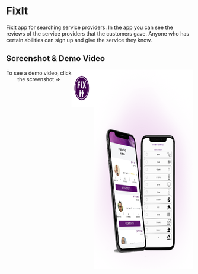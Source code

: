 # FixIt

FixIt app for searching service providers.
In the app you can see the reviews of the service providers that the customers gave.
Anyone who has certain abilities can sign up and give the service they know.


Screenshot & Demo Video
-----------------------
<div style="text-align: center;justify-content: center;display: flex;flex-direction:col;">
  To see a demo video, click the screenshot =>
  <a>
    <img alt="FixIt Demo Video" src="https://github.com/mor0981/FixIt/blob/master/logo.png" width="100" height="100" display: block;
    margin-left: auto;
    margin-right: auto; />
  </a>
  
  <a>
    <img alt="FixIt Demo Video" src="https://github.com/mor0981/FixIt/blob/master/fixit.png" width="450" height="537" display: block;
    margin-left: auto;
    margin-right: auto; />
  </a>
  
 </div>
